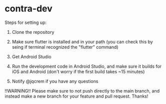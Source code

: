 # contra-dev

Steps for setting up:
1. Clone the repository
2. Make sure flutter is installed and in your path (you can check this by seing if terminal recognized the "flutter" command)
3. Get Android Studio
4. Run the development code in Android Studio, and make sure it builds for iOS and Android (don't worry if the first build takes ~15 minutes)

5. Notify @jqcrem if you have any questions

!!WARNING!!
Please make sure to not push directly to the main branch, and instead make a new branch for your feature and pull request. Thanks!
